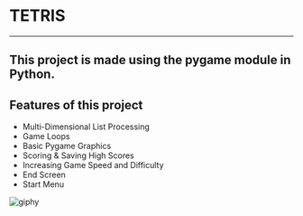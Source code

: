 # TETRIS
-----
This project is made using the pygame module in Python. 
-----
## Features of this project
- Multi-Dimensional List Processing
- Game Loops
- Basic Pygame Graphics
- Scoring & Saving High Scores
- Increasing Game Speed and Difficulty
- End Screen
- Start Menu



![giphy](https://user-images.githubusercontent.com/55499787/99381738-7c259800-28f1-11eb-9920-accdd94d65f1.gif)
